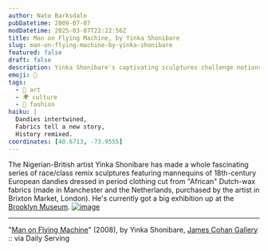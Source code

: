 ```yaml
---
author: Nate Barksdale
pubDatetime: 2009-07-07
modDatetime: 2025-03-07T22:22:56Z
title: Man on Flying Machine, by Yinka Shonibare
slug: man-on-flying-machine-by-yinka-shonibare
featured: false
draft: false
description: Yinka Shonibare's captivating sculptures challenge notions of race and class through the lens of historical European fashion and contemporary African identity.
emoji: 🎨
tags:
  - 🗽 art
  - 🌍 culture
  - 👗 fashion
haiku: |
  Dandies intertwined,  
  Fabrics tell a new story,  
  History remixed.
coordinates: [40.6713, -73.9555]
---
```


The Nigerian-British artist Yinka Shonibare has made a whole fascinating series of race/class remix sculptures featuring mannequins of 18th-century European dandies dressed in period clothing cut from "African" Dutch-wax fabrics (made in Manchester and the Netherlands, purchased by the artist in Brixton Market, London). He's currently got a big exhibition up at the [Brooklyn Museum](http://www.brooklynmuseum.org/exhibitions/yinka_shonibare_mbe/). [![image](http://www.culture-making.com/media/e3154742.jpg)](http://www.jamescohan.com/artists/yinka-shonibare-mbe/selected-works-all/)

---

"[Man on Flying Machine](http://www.jamescohan.com/artists/yinka-shonibare-mbe/selected-works-all/)" (2008), by Yinka Shonibare, [James Cohan Gallery](http://www.jamescohan.com/artists/yinka-shonibare-mbe/selected-works-all/) :: via Daily Serving
